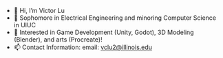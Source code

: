 - 👋 Hi, I’m Victor Lu
- 🌱 Sophomore in Electrical Engineering and minoring Computer Science in UIUC
- 💞️ Interested in Game Development (Unity, Godot), 3D Modeling (Blender), and arts (Procreate)!
- 📫 Contact Information:
    email: vclu2@illinois.edu

